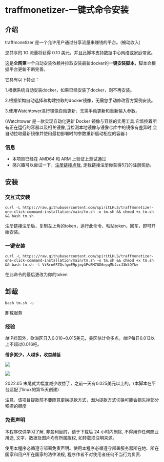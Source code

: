 # traffmonetizer-一键式命令安装

## 介绍
traffmonetizer 是一个允许用户通过分享流量来赚钱的平台。(被动收入)

您共享的 1G 流量将获得 0.10 美元，并且此脚本支持数据中心网络或家庭带宽。

这是**全网第一个**自动安装依赖并拉取安装最新docker的**一键安装脚本**，脚本会根据平台更新不断完善。

它具有以下特点：

1.根据系统自动安装docker，如果已经安装了docker，则不再安装。

2.根据架构自动选择和构建拉取的docker镜像，无需您手动修改官方案例安装。
    
3.使用Watchtower进行镜像自动更新，无需手动更新和重新输入参数。

(Watchtower 是一款实现自动化更新 Docker 镜像与容器的实用工具.它监控着所有正在运行的容器以及相关镜像,当检测本地镜像与镜像仓库中的镜像有差异时,会自动拉取最新镜像并使用最初部署时的参数重新启动相应的容器.)

### 信息

- 本项目已经在 AMD64 和 ARM 上验证上测试通过
- 感兴趣可以尝试一下，[注册链接点我](https://traffmonetizer.com/?aff=247346), 走我链接注册你获得5刀的注册奖励。

## 安装

### 交互式安装

```shell
curl -L https://raw.githubusercontent.com/spiritLHLS/traffmonetizer-one-click-command-installation/main/tm.sh -o tm.sh && chmod +x tm.sh && bash tm.sh
```

注册链接注册后，复制左上角的token，运行此命令，粘贴token，回车，即可开始安装。

### 一键安装

```shell
curl -L https://raw.githubusercontent.com/spiritLHLS/traffmonetizer-one-click-command-installation/main/tm.sh -o tm.sh && chmod +x tm.sh && bash tm.sh -t ViRrn6FZQsfgmE9pjmyAPsEM7UD6epqMb4zcJ3WtQYk=
```

在此命令的最后更改为你的token

## 卸载

```shell
bash tm.sh -u
```

卸载服务

### 经验

单IP挂国外，欧洲区日入0.010~0.015美元，美区估计会多点，单IP每日0.013以上不超过0.016吧。

**僧多粥少，人越多，收益越低**

![](https://raw.githubusercontent.com/spiritLHLS/traffmonetizer-one-click-command-installation/main/backup/a.png)

![](https://raw.githubusercontent.com/spiritLHLS/traffmonetizer-one-click-command-installation/main/backup/b.png)

2022.05 末尾就大幅度减少收益了，之前一天有0.025美元以上的。(本脚本在平台适配了linux的第15天创建)

注意，该项目提款前不要随意更换提款方式，因为提款方式切换可能会损失掉部分积攒的额度

### 免责声明

本程序仅供学习了解, 非盈利目的，请于下载后 24 小时内删除, 不得用作任何商业用途, 文字、数据及图片均有所属版权, 如转载须注明来源。

使用本程序必循遵守部署免责声明。使用本程序必循遵守部署服务器所在地、所在国家和用户所在国家的法律法规, 程序作者不对使用者任何不当行为负责.
